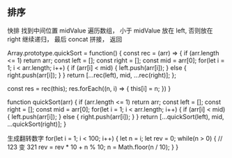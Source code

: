 ## 排序

快排
找到中间位置 midValue
遍历数组， 小于 midValue 放在 left, 否则放在 right
继续递归， 最后 concat 拼接， 返回

Array.prototype.quickSort = function() {
  const rec = (arr) => {
    if (arr.length <= 1) return arr;
    const left = [];
    const right = [];
    const mid = arr[0];
    for(let i = 1; i < arr.length; i++) {
      if (arr[i] < mid) {
        left.push(arr[i]);
      } else {
        right.push(arr[i]);
      }
    }
    return [...rec(left), mid, ...rec(right)];
  };

  const res = rec(this);
  res.forEach((n, i) => {
    this[i] = n;
  })
}


function quickSort(arr) {
    if (arr.length <= 1) return arr;
    const left = [];
    const right = [];
    const mid = arr[0];
    for(let i = 1; i < arr.length; i++) {
      if (arr[i] < mid) {
        left.push(arr[i]);
      } else {
        right.push(arr[i]);
      }
    }
    return [...quickSort(left), mid, ...quickSort(right)];
}

生成翻转数字
for(let i = 1; i < 100; i++) {
  let n = i;
  let rev = 0;
  while(n > 0) {   // 123 变 321
    rev = rev * 10 + n % 10;
    n = Math.floor(n / 10);
  }
}